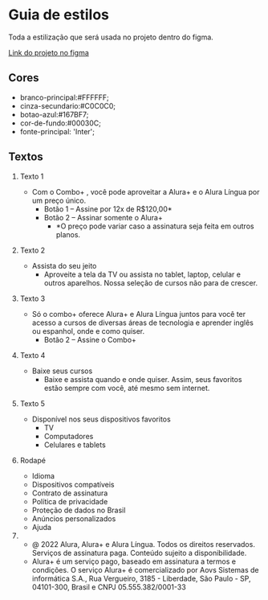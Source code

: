 # Guia de estilos

Toda a estilização que será usada no projeto dentro do figma.


[Link do projeto no figma](https://www.figma.com/file/tFDVyNuKhrT2G03k2dCstW/Alura-Plus---Layout?node-id=1%3A77)

## Cores

- branco-principal:#FFFFFF;
- cinza-secundario:#C0C0C0;
- botao-azul:#167BF7;
- cor-de-fundo:#00030C;
- fonte-principal: 'Inter';


## Textos

1. Texto 1 
    - Com o Combo+ , você pode aproveitar a Alura+ e o Alura Língua por um preço único.
        - Botão 1 – Assine por 12x de R$120,00* 
        - Botão 2 – Assinar somente o Alura+
            - *O preço pode variar caso a assinatura seja feita em outros planos.

2. Texto 2 
    - Assista do seu jeito
        - Aproveite a tela da TV ou assista no tablet, laptop, celular e outros aparelhos. Nossa seleção de cursos não para de crescer.

3. Texto 3
    - Só o combo+ oferece Alura+ e Alura Língua juntos para você ter acesso a cursos de diversas áreas de tecnologia e aprender inglês ou espanhol, onde e como quiser.
        - Botão 2 – Assine o Combo+

4. Texto 4
    - Baixe seus cursos
        - Baixe e assista quando e onde quiser. Assim, seus favoritos estão sempre com você, até mesmo sem internet.

5. Texto 5
    - Disponível nos seus dispositivos favoritos
        - TV
        - Computadores
        - Celulares e tablets

6. Rodapé
    - Idioma
    - Dispositivos compatíveis
    - Contrato de assinatura
    - Política de privacidade
    - Proteção de dados no Brasil
    - Anúncios personalizados
    - Ajuda


7. 
    - @ 2022 Alura, Alura+ e Alura Língua. Todos os direitos reservados. Serviços de assinatura paga. Conteúdo sujeito a disponibilidade.
    - Alura+ é um serviço pago, baseado em assinatura a termos e condições. O serviço Alura+ é comercializado por Aovs Sistemas de informática S.A., Rua Vergueiro, 3185 - Liberdade, São Paulo - SP, 04101-300, Brasil e CNPJ 05.555.382/0001-33